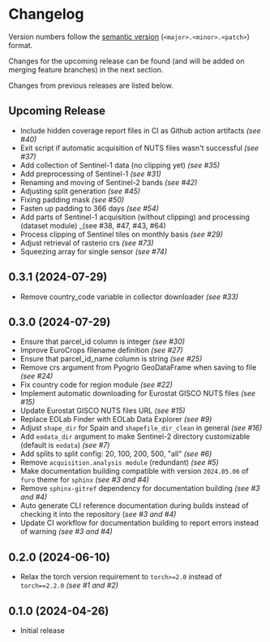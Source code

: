 # Changelog

Version numbers follow the [semantic version](https://semver.org/) (`<major>.<minor>.<patch>`) format.

Changes for the upcoming release can be found (and will be added on merging feature branches) in the next section.

Changes from previous releases are listed below.

## Upcoming Release
- Include hidden coverage report files in CI as Github action artifacts _(see #40)_
- Exit script if automatic acquisition of NUTS files wasn't successful _(see #37)_
- Add collection of Sentinel-1 data (no clipping yet) _(see #35)_
- Add preprocessing of Sentinel-1 _(see #31)_
- Renaming and moving of Sentinel-2 bands _(see #42)_
- Adjusting split generation _(see #45)_
- Fixing padding mask _(see #50)_
- Fasten up padding to 366 days _(see #54)_
- Add parts of Sentinel-1 acquisition (without clipping) and processing (dataset module) _(see #38, #47, #43, #64)
- Process clipping of Sentinel tiles on monthly basis _(see #29)_
- Adjust retrieval of rasterio crs _(see #73)_
- Squeezing array for single sensor _(see #74)_

## 0.3.1 (2024-07-29)
- Remove country_code variable in collector downloader _(see #33)_

## 0.3.0 (2024-07-29)
- Ensure that parcel_id column is integer _(see #30)_
- Improve EuroCrops filename definition _(see #27)_
- Ensure that parcel_id_name column is string _(see #25)_
- Remove crs argument from Pyogrio GeoDataFrame when saving to file _(see #24)_
- Fix country code for region module _(see #22)_
- Implement automatic downloading for Eurostat GISCO NUTS files _(see #15)_
- Update Eurostat GISCO NUTS files URL _(see #15)_
- Replace EOLab Finder with EOLab Data Explorer _(see #9)_
- Adjust `shape_dir` for Spain and `shapefile_dir_clean` in general _(see #16)_
- Add `eodata_dir` argument to make Sentinel-2 directory customizable (default is `eodata`) _(see #7)_
- Add splits to split config: 20, 100, 200, 500, "all" _(see #6)_
- Remove `acquisition.analysis module` (redundant) _(see #5)_
- Make documentation building compatible with version `2024.05.06` of `furo` theme for `sphinx` _(see #3 and #4)_
- Remove `sphinx-gitref` dependency for documentation building _(see #3 and #4)_
- Auto generate CLI reference documentation during builds instead of checking it into the repository (_see #3 and #4)_
- Update CI workflow for documentation building to report errors instead of warning _(see #3 and #4)_

## 0.2.0 (2024-06-10)

- Relax the torch version requirement to `torch>=2.0` instead of `torch==2.2.0` _(see #1 and #2)_

## 0.1.0 (2024-04-26)

- Initial release
